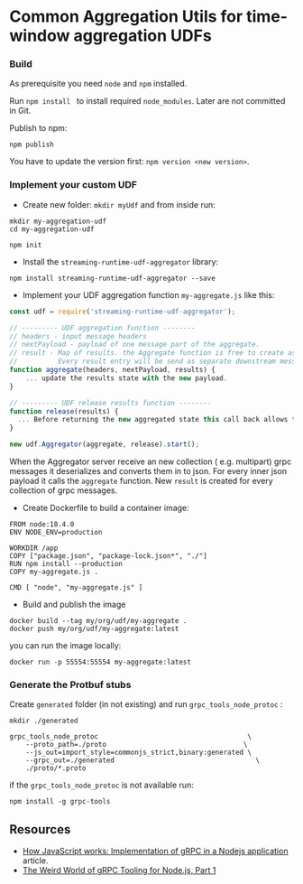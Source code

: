 # Common Aggregation Utils for time-window aggregation UDFs

### Build

As prerequisite you need `node` and `npm` installed.

Run `npm install ` to install required `node_modules`. Later are not committed in Git.

Publish to npm:
```
npm publish
```
You have to update the version first: `npm version <new version>`.


### Implement your custom UDF

* Create new folder: `mkdir myUdf` and from inside run:
```
mkdir my-aggregation-udf
cd my-aggregation-udf

npm init
```

* Install the `streaming-runtime-udf-aggregator` library:

```
npm install streaming-runtime-udf-aggregator --save
```

* Implement your UDF aggregation function `my-aggregate.js` like this:

```javascript
const udf = require('streaming-runtime-udf-aggregator');

// --------- UDF aggregation function --------
// headers - input message headers
// nextPayload - payload of one message part of the aggregate.
// result - Map of results. the Aggregate function is free to create as many entries. 
//          Every result entry will be send as separate downstream message
function aggregate(headers, nextPayload, results) {
    ... update the results state with the new payload.
}

// --------- UDF release results function --------
function release(results) {
  ... Before returning the new aggregated state this call back allows to refine the result.
}

new udf.Aggregator(aggregate, release).start();
```

When the Aggregator server receive an new collection ( e.g. multipart) grpc messages it deserializes and converts them in to json. 
For every inner json payload it calls the `aggregate` function.
New `result` is created for every collection of grpc messages.

* Create Dockerfile to build a container image:

```
FROM node:18.4.0
ENV NODE_ENV=production

WORKDIR /app
COPY ["package.json", "package-lock.json*", "./"]
RUN npm install --production
COPY my-aggregate.js .

CMD [ "node", "my-aggregate.js" ]
```

* Build and publish the image

```
docker build --tag my/org/udf/my-aggregate .
docker push my/org/udf/my-aggregate:latest
```

you can run the image locally:

```
docker run -p 55554:55554 my-aggregate:latest
```


### Generate the Protbuf stubs

Create `generated` folder (in not existing) and run `grpc_tools_node_protoc` :
```
mkdir ./generated

grpc_tools_node_protoc                                     \
    --proto_path=./proto                                  \
    --js_out=import_style=commonjs_strict,binary:generated \
    --grpc_out=./generated                                   \
    ./proto/*.proto
```

if the `grpc_tools_node_protoc` is not available run:

```
npm install -g grpc-tools
```

## Resources

* [How JavaScript works: Implementation of gRPC in a Nodejs application](https://blog.sessionstack.com/implementation-of-grpc-in-a-nodejs-8ea8c4cdb9eb) article.
* [The Weird World of gRPC Tooling for Node.js, Part 1](https://medium.com/expedia-group-tech/the-weird-world-of-grpc-tooling-for-node-js-part-1-40a442966876)


